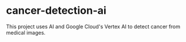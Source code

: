 # cancer-detection-ai
This project uses AI and Google Cloud's Vertex AI to detect cancer from medical images.
